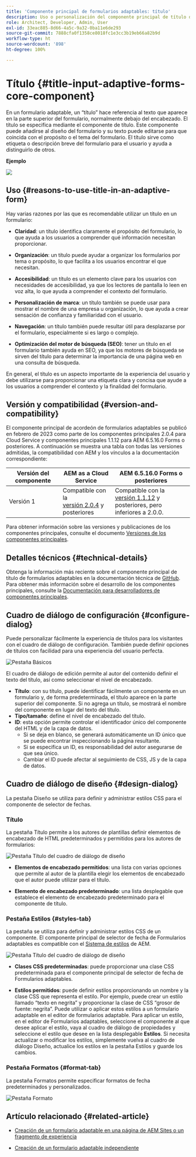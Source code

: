 ```yaml
---
title: 'Componente principal de formularios adaptables: título'
description: Uso o personalización del componente principal de título de formularios adaptables.
role: Architect, Developer, Admin, User
exl-id: 33eac885-8d66-4a5c-9a32-0ba11e6de293
source-git-commit: 7888cfa0f1358ce8018fc1e3cc3b19eb66a82b9d
workflow-type: ht
source-wordcount: '898'
ht-degree: 100%

---
```


# Título {#title-input-adaptive-forms-core-component}

En un formulario adaptable, un “título” hace referencia al texto que aparece en la parte superior del formulario, normalmente debajo del encabezado. El título se especifica mediante el componente de título. Este componente puede añadirse al diseño del formulario y su texto puede editarse para que coincida con el propósito o el tema del formulario. El título sirve como etiqueta o descripción breve del formulario para el usuario y ayuda a distinguirlo de otros.

**Ejemplo**

![](/help/adaptive-forms/assets/title.png)

## Uso {#reasons-to-use-title-in-an-adaptive-form}

Hay varias razones por las que es recomendable utilizar un título en un formulario:

* **Claridad**: un título identifica claramente el propósito del formulario, lo que ayuda a los usuarios a comprender qué información necesitan proporcionar.

* **Organización**: un título puede ayudar a organizar los formularios por tema o propósito, lo que facilita a los usuarios encontrar el que necesitan.

* **Accesibilidad**: un título es un elemento clave para los usuarios con necesidades de accesibilidad, ya que los lectores de pantalla lo leen en voz alta, lo que ayuda a comprender el contexto del formulario.

* **Personalización de marca**: un título también se puede usar para mostrar el nombre de una empresa u organización, lo que ayuda a crear sensación de confianza y familiaridad con el usuario.

* **Navegación**: un título también puede resultar útil para desplazarse por el formulario, especialmente si es largo o complejo.

* **Optimización del motor de búsqueda (SEO)**: tener un título en el formulario también ayuda en SEO, ya que los motores de búsqueda se sirven del título para determinar la importancia de una página web en una consulta de búsqueda.

En general, el título es un aspecto importante de la experiencia del usuario y debe utilizarse para proporcionar una etiqueta clara y concisa que ayude a los usuarios a comprender el contexto y la finalidad del formulario.

## Versión y compatibilidad {#version-and-compatibility}

El componente principal de acordeón de formularios adaptables se publicó en febrero de 2023 como parte de los componentes principales 2.0.4 para Cloud Service y componentes principales 1.1.12 para AEM 6.5.16.0 Forms o posteriores. A continuación se muestra una tabla con todas las versiones admitidas, la compatibilidad con AEM y los vínculos a la documentación correspondiente:

| Versión del componente | AEM as a Cloud Service | AEM 6.5.16.0 Forms o posteriores |
|---|---|---|
| Versión 1 | Compatible con la <br>[versión 2.0.4](/help/adaptive-forms/version.md) y posteriores | Compatible con la<br>[versión 1.1.12](/help/adaptive-forms/version.md) y posteriores, pero inferiores a 2.0.0. |

Para obtener información sobre las versiones y publicaciones de los componentes principales, consulte el documento [Versiones de los componentes principales](/help/adaptive-forms/version.md).

<!-- ## Sample Component Output {#sample-component-output}

To experience the Accordion Component as well as see examples of its configuration options as well as HTML and JSON output, visit the [Component Library](https://adobe.com/go/aem_cmp_library_accordion). -->


## Detalles técnicos {#technical-details}

Obtenga la información más reciente sobre el componente principal de título de formularios adaptables en la documentación técnica de [GitHub](https://github.com/adobe/aem-core-forms-components/tree/master/ui.af.apps/src/main/content/jcr_root/apps/core/fd/components/form/title/v1/title). Para obtener más información sobre el desarrollo de los componentes principales, consulte la [Documentación para desarrolladores de componentes principales](/help/developing/overview.md).

## Cuadro de diálogo de configuración {#configure-dialog}

Puede personalizar fácilmente la experiencia de títulos para los visitantes con el cuadro de diálogo de configuración. También puede definir opciones de títulos con facilidad para una experiencia del usuario perfecta.

![Pestaña Básicos](/help/adaptive-forms/assets/title_properties.png)

El cuadro de diálogo de edición permite al autor del contenido definir el texto del título, así como seleccionar el nivel de encabezado.

* **Título**: con su título, puede identificar fácilmente un componente en un formulario y, de forma predeterminada, el título aparece en la parte superior del componente. Si no agrega un título, se mostrará el nombre del componente en lugar del texto del título.
* **Tipo/tamaño**: define el nivel de encabezado del título.
* **ID**: esta opción permite controlar el identificador único del componente del HTML y de la capa de datos.
   * Si se deja en blanco, se generará automáticamente un ID único que se puede encontrar inspeccionando la página resultante.
   * Si se especifica un ID, es responsabilidad del autor asegurarse de que sea único.
   * Cambiar el ID puede afectar al seguimiento de CSS, JS y de la capa de datos.

## Cuadro de diálogo de diseño {#design-dialog}

La pestaña Diseño se utiliza para definir y administrar estilos CSS para el componente de selector de fechas.

### Título

La pestaña Título permite a los autores de plantillas definir elementos de encabezado de HTML predeterminados y permitidos para los autores de formularios:

![Pestaña Título del cuadro de diálogo de diseño](/help/adaptive-forms/assets/title_heading.png)

* **Elementos de encabezado permitidos**: una lista con varias opciones que permite al autor de la plantilla elegir los elementos de encabezado que el autor puede utilizar para el título.

* **Elemento de encabezado predeterminado**: una lista desplegable que establece el elemento de encabezado predeterminado para el componente de título.

### Pestaña Estilos {#styles-tab}

La pestaña se utiliza para definir y administrar estilos CSS de un componente. El componente principal de selector de fecha de Formularios adaptables es compatible con el [Sistema de estilos](/help/get-started/authoring.md#component-styling) de AEM.

![Pestaña Título del cuadro de diálogo de diseño](/help/adaptive-forms/assets/title_styles.png)

* **Clases CSS predeterminadas**: puede proporcionar una clase CSS predeterminada para el componente principal de selector de fecha de Formularios adaptables.

* **Estilos permitidos**: puede definir estilos proporcionando un nombre y la clase CSS que representa el estilo. Por ejemplo, puede crear un estilo llamado “texto en negrita” y proporcionar la clase de CSS “grosor de fuente: negrita”. Puede utilizar o aplicar estos estilos a un formulario adaptable en el editor de formularios adaptable. Para aplicar un estilo, en el editor de Formularios adaptables, seleccione el componente al que desee aplicar el estilo, vaya al cuadro de diálogo de propiedades y seleccione el estilo que desee en la lista desplegable **Estilos**. Si necesita actualizar o modificar los estilos, simplemente vuelva al cuadro de diálogo Diseño, actualice los estilos en la pestaña Estilos y guarde los cambios.

### Pestaña Formatos {#format-tab}

La pestaña Formatos permite especificar formatos de fecha predeterminados y personalizados.

![Pestaña Formato](/help/adaptive-forms/assets/title_styles.png)

## Artículo relacionado {#related-article}

* [Creación de un formulario adaptable en una página de AEM Sites o un fragmento de experiencia](https://experienceleague.adobe.com/docs/experience-manager-cloud-service/content/forms/adaptive-forms-authoring/create-or-add-an-adaptive-form-to-aem-sites-page.html?lang=es)

* [Creación de un formulario adaptable independiente](https://experienceleague.adobe.com/docs/experience-manager-cloud-service/content/forms/adaptive-forms-authoring/authoring-adaptive-forms-core-components/create-an-adaptive-form-on-forms-cs/creating-adaptive-form-core-components.html?lang=es)

